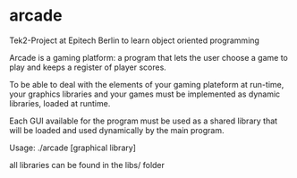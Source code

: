 # arcade
Tek2-Project at Epitech Berlin to learn object oriented programming

Arcade is a gaming platform: a program that lets the user choose a game to play and keeps a register of
player scores.

To be able to deal with the elements of your gaming plateform at run-time, your graphics libraries and your games
must be implemented as dynamic libraries, loaded at runtime.

Each GUI available for the program must be used as a shared
library that will be loaded and used dynamically by the main
program.

Usage: ./arcade [graphical library]

all libraries can be found in the libs/ folder

